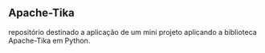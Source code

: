 ## Apache-Tika

repositório destinado a aplicação de um mini projeto aplicando a biblioteca Apache-Tika em Python.
